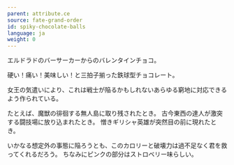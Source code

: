 ```yaml
---
parent: attribute.ce
source: fate-grand-order
id: spiky-chocolate-balls
language: ja
weight: 0
---
```


エルドラドのバーサーカーからのバレンタインチョコ。

硬い！痛い！美味しい！と三拍子揃った鉄球型チョコレート。

女王の気遣いにより、これは戦士が陥るかもしれないあらゆる窮地に対応できるよう作られている。

たとえば、魔獣の徘徊する無人島に取り残されたとき。
古今東西の達人が激突する闘技場に放り込まれたとき。
憎きギリシャ英雄が突然目の前に現れたとき。

いかなる想定外の事態に陥ろうとも、このカロリーと破壊力は過不足なく君を救ってくれるだろう。
ちなみにピンクの部分はストロベリー味らしい。
